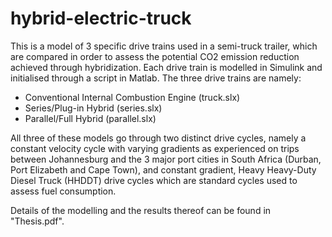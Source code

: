# hybrid-electric-truck

This is a model of 3 specific drive trains used in a semi-truck trailer, which are compared in order to assess the potential CO2 emission reduction achieved through hybridization. Each drive train is modelled in Simulink and initialised through a script in Matlab. The three drive trains are namely:

- Conventional Internal Combustion Engine (truck.slx)
- Series/Plug-in Hybrid (series.slx)
- Parallel/Full Hybrid (parallel.slx)

All three of these models go through two distinct drive cycles, namely a constant velocity cycle with varying gradients as experienced on trips between Johannesburg and the 3 major port cities in South Africa (Durban, Port Elizabeth and Cape Town), and constant gradient, Heavy Heavy-Duty Diesel Truck (HHDDT) drive cycles which are standard cycles used to assess fuel consumption. 

Details of the modelling and the results thereof can be found in "Thesis.pdf".
